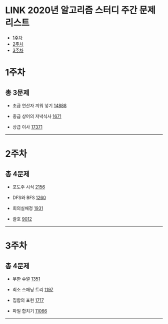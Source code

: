 LINK 2020년 알고리즘 스터디 주간 문제 리스트
===
* [1주차](#1주차)
* [2주차](#2주차)
* [3주차](#3주차)
# 1주차
## 총 3문제
* 초급 연산자 끼워 넣기 [14888](https://www.acmicpc.net/problem/14888)

* 중급 상어의 저녁식사 [1671](https://www.acmicpc.net/problem/1671)
* 상급 이사 [17371](https://www.acmicpc.net/problem/1671)
___
# 2주차
## 총 4문제
* 포도주 시식 [2156](https://www.acmicpc.net/problem/2156)

* DFS와 BFS [1260](https://www.acmicpc.net/problem/1260)

* 회의실배정 [1931](https://www.acmicpc.net/problem/1931)

* 괄호 [9012](https://www.acmicpc.net/problem/9012)
___
# 3주차
## 총 4문제
* 무한 수열 [1351](https://www.acmicpc.net/problem/1351)

* 최소 스패닝 트리 [1197](https://www.acmicpc.net/problem/1197)

* 집합의 표현 [1717](https://www.acmicpc.net/problem/1717)

* 파일 합치기 [11066](https://www.acmicpc.net/problem/11066)

___